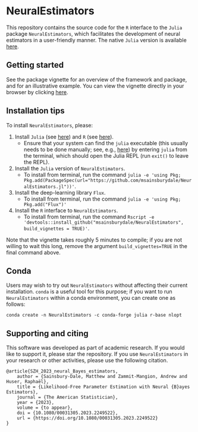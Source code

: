 # NeuralEstimators

This repository contains the source code for the `R` interface to the `Julia` package `NeuralEstimators`, which facilitates the development of neural estimators in a user-friendly manner. The native `Julia` version is available [here](https://github.com/msainsburydale/NeuralEstimators.jl).

## Getting started

See the package vignette for an overview of the framework and package, and for an illustrative example. You can view the vignette directly in your browser by clicking [here](https://raw.githack.com/msainsburydale/NeuralEstimators/main/NeuralEstimators.html). 

## Installation tips

To install `NeuralEstimators`, please:

1. Install `Julia` (see [here](https://julialang.org/)) and `R` (see [here](https://www.r-project.org/)).
	- Ensure that your system can find the `julia` executable (this usually needs to be done manually; see, e.g., [here](https://julialang.org/downloads/platform/#linux_and_freebsd)) by entering `julia` from the terminal, which should open the Julia REPL (run `exit()` to leave the REPL).
1. Install the `Julia` version of `NeuralEstimators`.
	- To install from terminal, run the command `julia -e 'using Pkg; Pkg.add(PackageSpec(url="https://github.com/msainsburydale/NeuralEstimators.jl"))'`.
1. Install the deep-learning library `Flux`.
	- To install from terminal, run the command `julia -e 'using Pkg; Pkg.add("Flux")'`
1. Install the `R` interface to `NeuralEstimators`.
 	- To install from terminal, run the command `Rscript -e 'devtools::install_github("msainsburydale/NeuralEstimators", build_vignettes = TRUE)'`.

Note that the vignette takes roughly 5 minutes to compile; if you are not willing to wait this long, remove the argument `build_vignettes=TRUE` in the final command above.

## Conda

Users may wish to try out `NeuralEstimators` without affecting their current installation. `conda` is a useful tool for this purpose; if you want to run `NeuralEstimators` within a conda environment, you can create one as follows:

```
conda create -n NeuralEstimators -c conda-forge julia r-base nlopt
```

## Supporting and citing

This software was developed as part of academic research. If you would like to support it, please star the repository. If you use `NeuralEstimators` in your research or other activities, please use the following citation.

```
@article{SZH_2023_neural_Bayes_estimators,
	author = {Sainsbury-Dale, Matthew and Zammit-Mangion, Andrew and Huser, Raphaël},
	title = {Likelihood-Free Parameter Estimation with Neural {B}ayes Estimators},
	journal = {The American Statistician},
	year = {2023},
	volume = {to appear},
	doi = {10.1080/00031305.2023.2249522},
	url = {https://doi.org/10.1080/00031305.2023.2249522}
}
```


<!-- This package cannot go on CRAN as is, because of the dependence on Julia. The vignette might need to be pre-compiled. I do this in one of my packages, EFDR, where essentially the "vignette" is a link to an HTML file included elsewhere in the package (inst/doc I believe). In your case you may even point it towards the output of the Github Actions CI once you get that working, that would be better. -->
